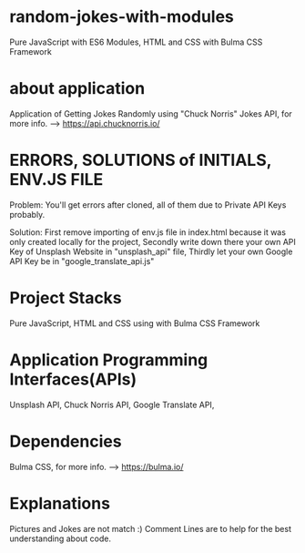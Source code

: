 # random-jokes-with-modules

Pure JavaScript with ES6 Modules, HTML and CSS with Bulma CSS Framework

# about application

Application of Getting Jokes Randomly using "Chuck Norris" Jokes API, for more info. --> https://api.chucknorris.io/

# ERRORS, SOLUTIONS of INITIALS, ENV.JS FILE

Problem: You'll get errors after cloned, all of them due to Private API Keys probably.

Solution: First remove importing of env.js file in index.html because it was only created locally for the project,
Secondly write down there your own API Key of Unsplash Website in "unsplash_api" file,
Thirdly let your own Google API Key be in "google_translate_api.js"

# Project Stacks

Pure JavaScript, HTML and CSS using with Bulma CSS Framework

# Application Programming Interfaces(APIs)

Unsplash API,
Chuck Norris API,
Google Translate API,

# Dependencies

Bulma CSS, for more info. --> https://bulma.io/

# Explanations

Pictures and Jokes are not match :)
Comment Lines are to help for the best understanding about code.

